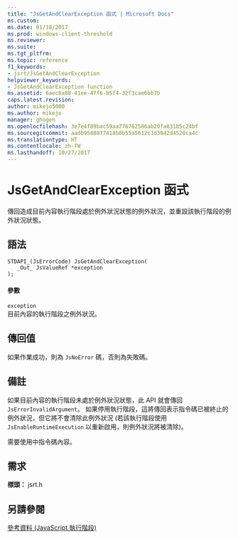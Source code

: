 ```yaml
---
title: "JsGetAndClearException 函式 | Microsoft Docs"
ms.custom: 
ms.date: 01/18/2017
ms.prod: windows-client-threshold
ms.reviewer: 
ms.suite: 
ms.tgt_pltfrm: 
ms.topic: reference
f1_keywords:
- jsrt/JsGetAndClearException
helpviewer_keywords:
- JsGetAndClearException function
ms.assetid: 6aec8a88-41ee-47f6-b5f4-32f3cae6bb7b
caps.latest.revision: 
author: mikejo5000
ms.author: mikejo
manager: ghogen
ms.openlocfilehash: 3e7e4f89bac59aa776762586ab20fa831b5c24bf
ms.sourcegitcommit: aadb9588877418b8b55a5612c1d3842d4520ca4c
ms.translationtype: HT
ms.contentlocale: zh-TW
ms.lasthandoff: 10/27/2017
---
```

# <a name="jsgetandclearexception-function"></a>JsGetAndClearException 函式
傳回造成目前內容執行階段處於例外狀況狀態的例外狀況，並重設該執行階段的例外狀況狀態。  
  
## <a name="syntax"></a>語法  
  
```  
STDAPI_(JsErrorCode) JsGetAndClearException(  
   _Out_ JsValueRef *exception  
);  
```  
  
#### <a name="parameters"></a>參數  
 `exception`  
 目前內容的執行階段之例外狀況。  
  
## <a name="return-value"></a>傳回值  
 如果作業成功，則為 `JsNoError` 碼，否則為失敗碼。  
  
## <a name="remarks"></a>備註  
 如果目前內容的執行階段未處於例外狀況狀態，此 API 就會傳回 `JsErrorInvalidArgument`。 如果停用執行階段，這將傳回表示指令碼已被終止的例外狀況，但它將不會清除此例外狀況 (若該執行階段使用 `JsEnableRuntimeExecution` 以重新啟用，則例外狀況將被清除)。  
  
 需要使用中指令碼內容。  
  
## <a name="requirements"></a>需求  
 **標頭：** jsrt.h  
  
## <a name="see-also"></a>另請參閱  
 [參考資料 (JavaScript 執行階段)](../chakra-hosting/reference-javascript-runtime.md)